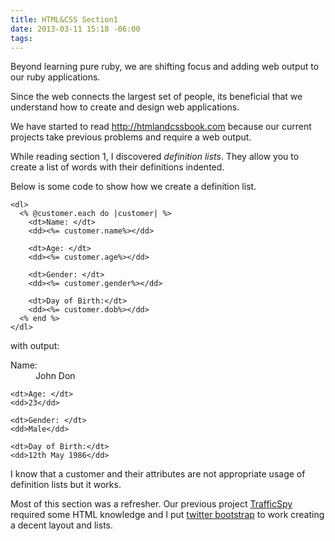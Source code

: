 ```yaml
---
title: HTML&CSS Section1
date: 2013-03-11 15:18 -06:00
tags:
---
```


Beyond learning pure ruby, we are shifting focus and adding web output to our ruby applications.

Since the web connects the largest set of people, its beneficial that we understand how to create and design web applications. 

We have started to read <http://htmlandcssbook.com> because our current projects take previous problems and require a web output. 

While reading section 1, I discovered _definition lists_. They allow you to create a list of words with their definitions indented.

Below is some code to show how we create a definition list.   

```erb
<dl>  
  <% @customer.each do |customer| %>        
    <dt>Name: </dt>
    <dd><%= customer.name%></dd>
             
    <dt>Age: </dt>
    <dd><%= customer.age%></dd>
                 
    <dt>Gender: </dt>
    <dd><%= customer.gender%></dd>
                 
    <dt>Day of Birth:</dt>
    <dd><%= customer.dob%></dd>
  <% end %>
</dl>
```
with output:

<dl>          
    <dt>Name: </dt>
    <dd>John Don</dd>
             
    <dt>Age: </dt>
    <dd>23</dd>
                 
    <dt>Gender: </dt>
    <dd>Male</dd>
                 
    <dt>Day of Birth:</dt>
    <dd>12th May 1986</dd>
</dl>

I know that a customer and their attributes are not appropriate usage of definition lists but it works. 

Most of this section was a refresher. Our previous project [TrafficSpy](http://trafficspy.herokuapp.com) required some HTML knowledge and I put [twitter bootstrap](http://blog.getbootstrap.com) to work creating a decent layout and lists. 
